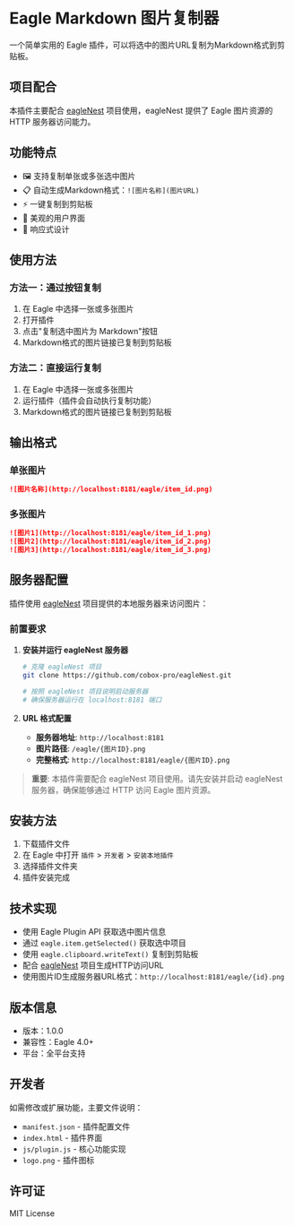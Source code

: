 # Eagle Markdown 图片复制器

一个简单实用的 Eagle 插件，可以将选中的图片URL复制为Markdown格式到剪贴板。

## 项目配合

本插件主要配合 [eagleNest](https://github.com/cobox-pro/eagleNest) 项目使用，eagleNest 提供了 Eagle 图片资源的 HTTP 服务器访问能力。

## 功能特点

- 🖼️ 支持复制单张或多张选中图片
- 📋 自动生成Markdown格式：`![图片名称](图片URL)`
- ⚡ 一键复制到剪贴板
- 🎨 美观的用户界面
- 📱 响应式设计

## 使用方法

### 方法一：通过按钮复制
1. 在 Eagle 中选择一张或多张图片
2. 打开插件
3. 点击"复制选中图片为 Markdown"按钮
4. Markdown格式的图片链接已复制到剪贴板

### 方法二：直接运行复制
1. 在 Eagle 中选择一张或多张图片
2. 运行插件（插件会自动执行复制功能）
3. Markdown格式的图片链接已复制到剪贴板

## 输出格式

### 单张图片
```markdown
![图片名称](http://localhost:8181/eagle/item_id.png)
```

### 多张图片
```markdown
![图片1](http://localhost:8181/eagle/item_id_1.png)
![图片2](http://localhost:8181/eagle/item_id_2.png)
![图片3](http://localhost:8181/eagle/item_id_3.png)
```

## 服务器配置

插件使用 [eagleNest](https://github.com/cobox-pro/eagleNest) 项目提供的本地服务器来访问图片：

### 前置要求
1. **安装并运行 eagleNest 服务器**
   ```bash
   # 克隆 eagleNest 项目
   git clone https://github.com/cobox-pro/eagleNest.git
   
   # 按照 eagleNest 项目说明启动服务器
   # 确保服务器运行在 localhost:8181 端口
   ```

2. **URL 格式配置**
   - **服务器地址**: `http://localhost:8181`
   - **图片路径**: `/eagle/{图片ID}.png`
   - **完整格式**: `http://localhost:8181/eagle/{图片ID}.png`

> **重要**: 本插件需要配合 eagleNest 项目使用。请先安装并启动 eagleNest 服务器，确保能够通过 HTTP 访问 Eagle 图片资源。

## 安装方法

1. 下载插件文件
2. 在 Eagle 中打开 `插件` > `开发者` > `安装本地插件`
3. 选择插件文件夹
4. 插件安装完成

## 技术实现

- 使用 Eagle Plugin API 获取选中图片信息
- 通过 `eagle.item.getSelected()` 获取选中项目
- 使用 `eagle.clipboard.writeText()` 复制到剪贴板
- 配合 [eagleNest](https://github.com/cobox-pro/eagleNest) 项目生成HTTP访问URL
- 使用图片ID生成服务器URL格式：`http://localhost:8181/eagle/{id}.png`

## 版本信息

- 版本：1.0.0
- 兼容性：Eagle 4.0+
- 平台：全平台支持

## 开发者

如需修改或扩展功能，主要文件说明：

- `manifest.json` - 插件配置文件
- `index.html` - 插件界面
- `js/plugin.js` - 核心功能实现
- `logo.png` - 插件图标

## 许可证

MIT License
